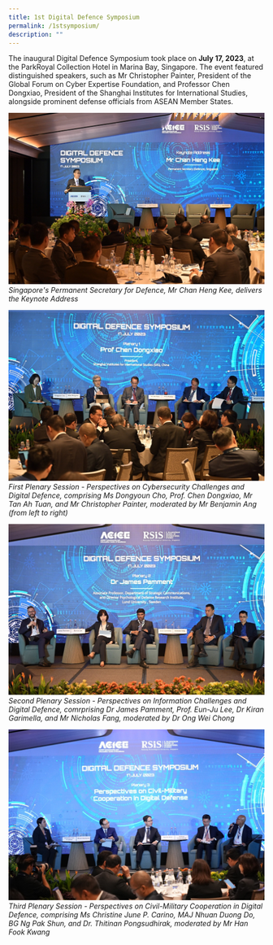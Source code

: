 ```yaml
---
title: 1st Digital Defence Symposium
permalink: /1stsymposium/
description: ""
---
```

The inaugural Digital Defence Symposium took place on **July 17, 2023**, at the ParkRoyal Collection Hotel in Marina Bay, Singapore. The event featured distinguished speakers, such as Mr Christopher Painter, President of the Global Forum on Cyber Expertise Foundation, and Professor Chen Dongxiao, President of the Shanghai Institutes for International Studies, alongside prominent defense officials from ASEAN Member States.

![](/images/dds_ps.jpg)
*Singapore's Permanent Secretary for Defence, Mr Chan Heng Kee, delivers the Keynote Address* <br>

![](/images/dds_p1.jpg)
	*First Plenary Session - Perspectives on Cybersecurity Challenges and Digital Defence, comprising Ms Dongyoun Cho, Prof. Chen Dongxiao, Mr Tan Ah Tuan, and Mr Christopher Painter, moderated by Mr Benjamin Ang (from left to right)* <br>
	
![](/images/dds_p2.jpg)
*Second Plenary Session - Perspectives on Information Challenges and Digital Defence, comrprising Dr James Pamment, Prof. Eun-Ju Lee, Dr Kiran Garimella, and Mr Nicholas Fang, moderated by Dr Ong Wei Chong* 
<br>

![](/images/dds_p3.jpg)
*Third Plenary Session - Perspectives on Civil-Military Cooperation in Digital Defence, comprising Ms Christine June P. Carino, MAJ Nhuan Duong Do, BG Ng Pak Shun, and Dr. Thitinan Pongsudhirak, moderated by Mr Han Fook Kwang*
